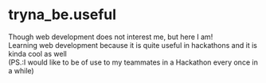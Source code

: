 # tryna_be.useful
Though web development does not interest me, but here I am! <br>
Learning web development because it is quite useful in hackathons and it is kinda cool as well
<br> (PS.:I would like to be of use to my teammates in a Hackathon every once in a while)
